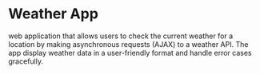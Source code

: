 # Weather App
 web application that allows users to check the current weather for a location by making asynchronous requests (AJAX) to a weather API. The app display weather data in a user-friendly format and handle error cases gracefully.

